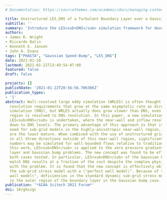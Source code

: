 ```yaml
---
# Documentation: https://sourcethemes.com/academic/docs/managing-content/

title: Unstructured LES_DNS of a Turbulent Boundary Layer over a Gaussian Bump
subtitle: ''
summary: 'Introduce the LES<sub>DNS</sub> simulation framework for developing turbulence models. The proposed framework is then applied onto the Gaussian speed-bump problem and compared to other simulation results, including DNS and WMLES.'
authors:
- James R. Wright
- Riccardo Balin
- Kenneth E. Jansen
- John A. Evans
tags: ["PHASTA", "Gaussian Speed-Bump", "LES_DNS"]
date: 2021-01-20
lastmod: 2021-01-22T13:49:54-07:00
featured: false
draft: false

projects: []
publishDate: '2021-01-22T20:56:56.706386Z'
publication_types:
- '1'
abstract: Wall-resolved large eddy simulation (WRLES) is often thought to have mesh
  resolution requirements that grow at the same asymptotic rate as direct numerical
  simulation (DNS), but WRLES actually does grow slower than DNS, even if the near-wall
  region is resolved to DNS resolution. In this paper, a new simulation concept dubbed
  LES<sub>DNS</sub> is undertaken, where the near-wall and inflow resolution of a WRLES is taken
  down to DNS levels. The primary advantage of this approach is that it removes the
  need for sub-grid models in the highly-anisotropic near-wall region, where they
  are the least mature. When combined with the use of unstructured grids that coarsen
  in all three directions outside of this near-wall region, significantly higher Reynolds
  numbers may be simulated for wall-bounded flows relative to traditional DNS. In
  this work, LES<sub>DNS</sub> is applied to the zero pressure gradient flat plate boundary
  layer and Gaussian bump problems. The new concept was found to be effective for
  both cases tested. In particular, LES<sub>DNS</sub> of the Gaussian bump was able to closely
  match DNS results at a fraction of the cost despite the complex physics involved
  with the problem. It is found that the new concept is effectively able to provide
  the sub-grid stress model with a \"perfect wall model\". Because of this \"perfect
  wall model\", deficiencies in the standard dynamic sub-grid stress model were identified
  in the outer region of the boundary layer in the Gaussian bump case.
publication: '*AIAA Scitech 2021 Forum*'
doi: 10/ghszgc
---
```


